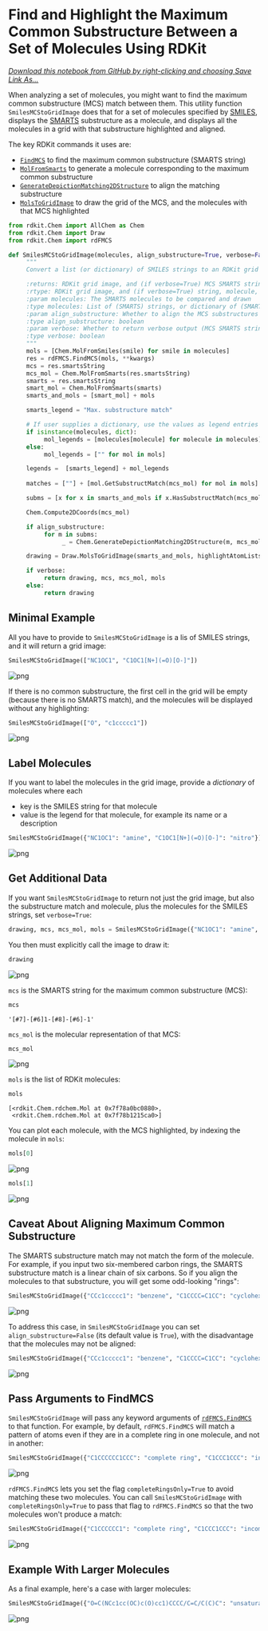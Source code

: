 # Find and Highlight the Maximum Common Substructure Between a Set of Molecules Using RDKit

*[Download this notebook from GitHub by right-clicking and choosing Save Link As...](https://raw.githubusercontent.com/bertiewooster/bertiewooster.github.io/main/_posts/2022-10-09-RDKit-find-and-highlight-the-maximum-common-substructure-between-molecules.md)*

When analyzing a set of molecules, you might want to find the maximum common substructure (MCS) match between them. This utility function `SmilesMCStoGridImage` does that for a set of molecules specified by [SMILES](https://en.wikipedia.org/wiki/Simplified_molecular-input_line-entry_system), displays the [SMARTS](https://en.wikipedia.org/wiki/SMILES_arbitrary_target_specification) substructure as a molecule, and displays all the molecules in a grid with that substructure highlighted and aligned.

The key RDKit commands it uses are:
- [`FindMCS`](https://www.rdkit.org/docs/source/rdkit.Chem.rdFMCS.html) to find the maximum common substructure (SMARTS string)
- [`MolFromSmarts`](https://www.rdkit.org/docs/source/rdkit.Chem.rdmolfiles.html) to generate a molecule corresponding to the maximum common substructure
- [`GenerateDepictionMatching2DStructure`](http://rdkit.org/docs/source/rdkit.Chem.rdDepictor.html) to align the matching substructure
- [`MolsToGridImage`](https://www.rdkit.org/docs/source/rdkit.Chem.Draw.html) to draw the grid of the MCS, and the molecules with that MCS highlighted


```python
from rdkit.Chem import AllChem as Chem
from rdkit.Chem import Draw
from rdkit.Chem import rdFMCS
```


```python
def SmilesMCStoGridImage(molecules, align_substructure=True, verbose=False, **kwargs):
     """
     Convert a list (or dictionary) of SMILES strings to an RDKit grid image of the maximum common substructure (MCS) match between them

     :returns: RDKit grid image, and (if verbose=True) MCS SMARTS string and molecule, and list of molecules for input SMILES strings
     :rtype: RDKit grid image, and (if verbose=True) string, molecule, and list of molecules
     :param molecules: The SMARTS molecules to be compared and drawn
     :type molecules: List of (SMARTS) strings, or dictionary of (SMARTS) string: (legend) string pairs
     :param align_substructure: Whether to align the MCS substructures when plotting the molecules; default is True
     :type align_substructure: boolean
     :param verbose: Whether to return verbose output (MCS SMARTS string and molecule, and list of molecules for input SMILES strings); default is False so calling this function will present a grid image automatically
     :type verbose: boolean
     """
     mols = [Chem.MolFromSmiles(smile) for smile in molecules]
     res = rdFMCS.FindMCS(mols, **kwargs)
     mcs = res.smartsString
     mcs_mol = Chem.MolFromSmarts(res.smartsString)
     smarts = res.smartsString
     smart_mol = Chem.MolFromSmarts(smarts)
     smarts_and_mols = [smart_mol] + mols

     smarts_legend = "Max. substructure match"

     # If user supplies a dictionary, use the values as legend entries for molecules
     if isinstance(molecules, dict):
          mol_legends = [molecules[molecule] for molecule in molecules]
     else:
          mol_legends = ["" for mol in mols]

     legends =  [smarts_legend] + mol_legends
    
     matches = [""] + [mol.GetSubstructMatch(mcs_mol) for mol in mols]

     subms = [x for x in smarts_and_mols if x.HasSubstructMatch(mcs_mol)]

     Chem.Compute2DCoords(mcs_mol)

     if align_substructure:
          for m in subms:
               _ = Chem.GenerateDepictionMatching2DStructure(m, mcs_mol)

     drawing = Draw.MolsToGridImage(smarts_and_mols, highlightAtomLists=matches, legends=legends)

     if verbose:
          return drawing, mcs, mcs_mol, mols
     else:
          return drawing
```

## Minimal Example

All you have to provide to `SmilesMCStoGridImage` is a lis of SMILES strings, and it will return a grid image:


```python
SmilesMCStoGridImage(["NC1OC1", "C1OC1[N+](=O)[O-]"])
```




    
![png](/images/2022-10-09-RDKit-find-and-highlight-the-maximum-common-substructure-between-molecules_files/2022-10-09-RDKit-find-and-highlight-the-maximum-common-substructure-between-molecules_6_0.png)
    



If there is no common substructure, the first cell in the grid will be empty (because there is no SMARTS match), and the molecules will be displayed without any highlighting:


```python
SmilesMCStoGridImage(["O", "c1ccccc1"])
```




    
![png](/images/2022-10-09-RDKit-find-and-highlight-the-maximum-common-substructure-between-molecules_files/2022-10-09-RDKit-find-and-highlight-the-maximum-common-substructure-between-molecules_8_0.png)
    



## Label Molecules

If you want to label the molecules in the grid image, provide a *dictionary* of molecules where each
- key is the SMILES string for that molecule
- value is the legend for that molecule, for example its name or a description


```python
SmilesMCStoGridImage({"NC1OC1": "amine", "C1OC1[N+](=O)[O-]": "nitro"})
```




    
![png](/images/2022-10-09-RDKit-find-and-highlight-the-maximum-common-substructure-between-molecules_files/2022-10-09-RDKit-find-and-highlight-the-maximum-common-substructure-between-molecules_11_0.png)
    



## Get Additional Data

If you want `SmilesMCStoGridImage` to return not just the grid image, but also the substructure match and molecule, plus the molecules for the SMILES strings, set `verbose=True`:


```python
drawing, mcs, mcs_mol, mols = SmilesMCStoGridImage({"NC1OC1": "amine", "C1OC1[N+](=O)[O-]": "nitro"}, verbose=True)
```

You then must explicitly call the image to draw it:


```python
drawing
```




    
![png](/images/2022-10-09-RDKit-find-and-highlight-the-maximum-common-substructure-between-molecules_files/2022-10-09-RDKit-find-and-highlight-the-maximum-common-substructure-between-molecules_16_0.png)
    



`mcs` is the SMARTS string for the maximum common substructure (MCS):


```python
mcs
```




    '[#7]-[#6]1-[#8]-[#6]-1'



`mcs_mol` is the molecular representation of that MCS:


```python
mcs_mol
```




    
![png](/images/2022-10-09-RDKit-find-and-highlight-the-maximum-common-substructure-between-molecules_files/2022-10-09-RDKit-find-and-highlight-the-maximum-common-substructure-between-molecules_20_0.png)
    



`mols` is the list of RDKit molecules:


```python
mols
```




    [<rdkit.Chem.rdchem.Mol at 0x7f78a0bc0880>,
     <rdkit.Chem.rdchem.Mol at 0x7f78b1215ca0>]



You can plot each molecule, with the MCS highlighted, by indexing the molecule in `mols`:


```python
mols[0]
```




    
![png](/images/2022-10-09-RDKit-find-and-highlight-the-maximum-common-substructure-between-molecules_files/2022-10-09-RDKit-find-and-highlight-the-maximum-common-substructure-between-molecules_24_0.png)
    




```python
mols[1]
```




    
![png](/images/2022-10-09-RDKit-find-and-highlight-the-maximum-common-substructure-between-molecules_files/2022-10-09-RDKit-find-and-highlight-the-maximum-common-substructure-between-molecules_25_0.png)
    



## Caveat About Aligning Maximum Common Substructure
The SMARTS substructure match may not match the form of the molecule. For example, if you input two six-membered carbon rings, the SMARTS substructure match is a linear chain of six carbons. So if you align the molecules to that substructure, you will get some odd-looking "rings":


```python
SmilesMCStoGridImage({"CCc1ccccc1": "benzene", "C1CCCC=C1CC": "cyclohexene"})
```




    
![png](/images/2022-10-09-RDKit-find-and-highlight-the-maximum-common-substructure-between-molecules_files/2022-10-09-RDKit-find-and-highlight-the-maximum-common-substructure-between-molecules_27_0.png)
    



To address this case, in `SmilesMCStoGridImage` you can set `align_substructure=False` (its default value is `True`), with the disadvantage that the molecules may not be aligned:


```python
SmilesMCStoGridImage({"CCc1ccccc1": "benzene", "C1CCCC=C1CC": "cyclohexene"}, align_substructure=False)
```




    
![png](/images/2022-10-09-RDKit-find-and-highlight-the-maximum-common-substructure-between-molecules_files/2022-10-09-RDKit-find-and-highlight-the-maximum-common-substructure-between-molecules_29_0.png)
    



## Pass Arguments to FindMCS
`SmilesMCStoGridImage` will pass any keyword arguments of [`rdFMCS.FindMCS`](https://www.rdkit.org/docs/source/rdkit.Chem.rdFMCS.html) to that function. For example, by default, `rdFMCS.FindMCS` will match a pattern of atoms even if they are in a complete ring in one molecule, and not in another:


```python
SmilesMCStoGridImage({"C1CCCCCC1CCC": "complete ring", "C1CCC1CCC": "incomplete ring"}, align_substructure=False)
```




    
![png](/images/2022-10-09-RDKit-find-and-highlight-the-maximum-common-substructure-between-molecules_files/2022-10-09-RDKit-find-and-highlight-the-maximum-common-substructure-between-molecules_31_0.png)
    



`rdFMCS.FindMCS` lets you set the flag `completeRingsOnly=True` to avoid matching these two molecules. You can call `SmilesMCStoGridImage` with `completeRingsOnly=True` to pass that flag to `rdFMCS.FindMCS` so that the two molecules won't produce a match:


```python
SmilesMCStoGridImage({"C1CCCCCC1": "complete ring", "C1CCC1CCC": "incomplete ring"}, align_substructure=False, completeRingsOnly=True)
```




    
![png](/images/2022-10-09-RDKit-find-and-highlight-the-maximum-common-substructure-between-molecules_files/2022-10-09-RDKit-find-and-highlight-the-maximum-common-substructure-between-molecules_33_0.png)
    



## Example With Larger Molecules

As a final example, here's a case with larger molecules:


```python
SmilesMCStoGridImage({"O=C(NCc1cc(OC)c(O)cc1)CCCC/C=C/C(C)C": "unsaturated", "CC(C)CCCCCC(=O)NCC1=CC(=C(C=C1)O)OC": "saturated", "c1(C=O)cc(OC)c(O)cc1": "carbonyl"})
```




    
![png](/images/2022-10-09-RDKit-find-and-highlight-the-maximum-common-substructure-between-molecules_files/2022-10-09-RDKit-find-and-highlight-the-maximum-common-substructure-between-molecules_36_0.png)
    


